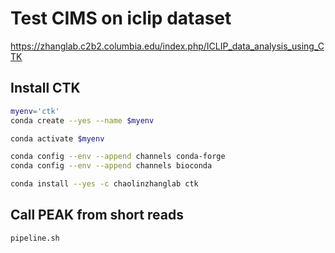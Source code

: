 # Test CIMS on iclip dataset

https://zhanglab.c2b2.columbia.edu/index.php/ICLIP_data_analysis_using_CTK

## Install CTK

```bash
myenv='ctk'
conda create --yes --name $myenv

conda activate $myenv

conda config --env --append channels conda-forge
conda config --env --append channels bioconda

conda install --yes -c chaolinzhanglab ctk
```

## Call PEAK from short reads
```bash
pipeline.sh
```
